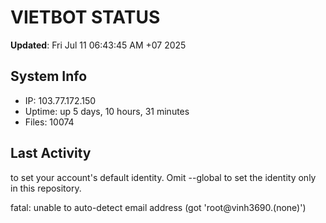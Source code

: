 # VIETBOT STATUS
**Updated**: Fri Jul 11 06:43:45 AM +07 2025

## System Info
- IP: 103.77.172.150
- Uptime: up 5 days, 10 hours, 31 minutes
- Files: 10074

## Last Activity

to set your account's default identity.
Omit --global to set the identity only in this repository.

fatal: unable to auto-detect email address (got 'root@vinh3690.(none)')
